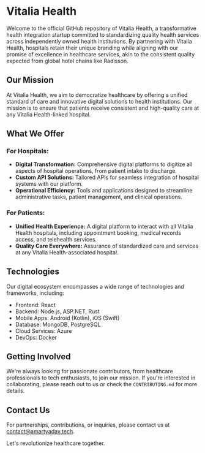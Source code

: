 # Vitalia Health

Welcome to the official GitHub repository of Vitalia Health, a transformative health integration startup committed to standardizing quality health services across independently owned health institutions. By partnering with Vitalia Health, hospitals retain their unique branding while aligning with our promise of excellence in healthcare services, akin to the consistent quality expected from global hotel chains like Radisson.

## Our Mission

At Vitalia Health, we aim to democratize healthcare by offering a unified standard of care and innovative digital solutions to health institutions. Our mission is to ensure that patients receive consistent and high-quality care at any Vitalia Health-linked hospital.

## What We Offer

### For Hospitals:

- **Digital Transformation:** Comprehensive digital platforms to digitize all aspects of hospital operations, from patient intake to discharge.
- **Custom API Solutions:** Tailored APIs for seamless integration of hospital systems with our platform.
- **Operational Efficiency:** Tools and applications designed to streamline administrative tasks, patient management, and clinical operations.

### For Patients:

- **Unified Health Experience:** A digital platform to interact with all Vitalia Health hospitals, including appointment booking, medical records access, and telehealth services.
- **Quality Care Everywhere:** Assurance of standardized care and services at any Vitalia Health-associated hospital.

## Technologies

Our digital ecosystem encompasses a wide range of technologies and frameworks, including:

- Frontend: React
- Backend: Node.js, ASP.NET, Rust
- Mobile Apps: Android (Kotlin), iOS (Swift)
- Database: MongoDB, PostgreSQL
- Cloud Services: Azure
- DevOps: Docker

## Getting Involved

We're always looking for passionate contributors, from healthcare professionals to tech enthusiasts, to join our mission. If you're interested in collaborating, please reach out to us or check the `CONTRIBUTING.md` for more details.

## Contact Us

For partnerships, contributions, or inquiries, please contact us at [contact@amartyadav.tech](mailto:contact@amartyadav.tech).

Let's revolutionize healthcare together.
